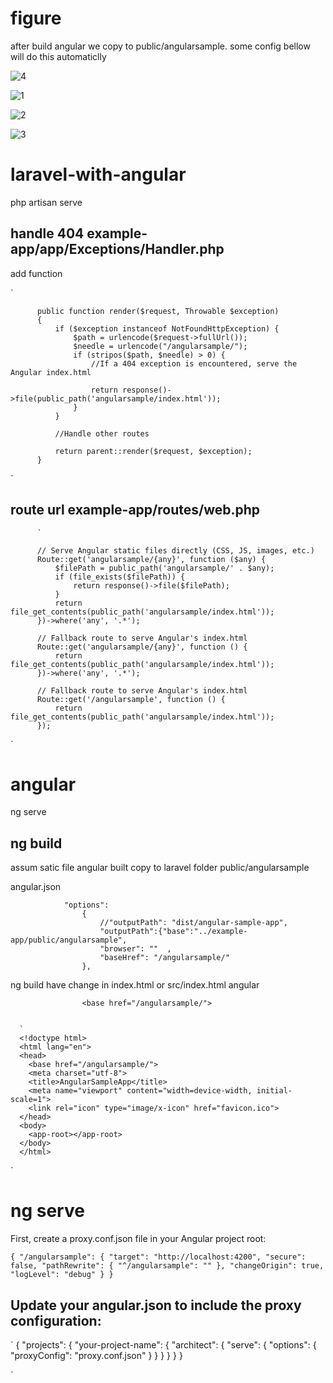 # figure

after build angular we copy to public/angularsample. some config bellow will do this automaticlly


![4](./4.png)

![1](./1.png)


![2](./2.png)


![3](./3.png)


# laravel-with-angular

php artisan serve

## handle 404 example-app/app/Exceptions/Handler.php

add function

`
   
          public function render($request, Throwable $exception)
          {
              if ($exception instanceof NotFoundHttpException) {
                  $path = urlencode($request->fullUrl());
                  $needle = urlencode("/angularsample/");
                  if (stripos($path, $needle) > 0) {
                      //If a 404 exception is encountered, serve the Angular index.html

                      return response()->file(public_path('angularsample/index.html'));
                  }
              }

              //Handle other routes

              return parent::render($request, $exception);
          }
`

## route url example-app/routes/web.php

          `

          // Serve Angular static files directly (CSS, JS, images, etc.)
          Route::get('angularsample/{any}', function ($any) {
              $filePath = public_path('angularsample/' . $any);
              if (file_exists($filePath)) {
                  return response()->file($filePath);
              }
              return file_get_contents(public_path('angularsample/index.html'));
          })->where('any', '.*');

          // Fallback route to serve Angular's index.html
          Route::get('angularsample/{any}', function () {
              return file_get_contents(public_path('angularsample/index.html'));
          })->where('any', '.*');

          // Fallback route to serve Angular's index.html
          Route::get('/angularsample', function () {
              return file_get_contents(public_path('angularsample/index.html'));
          });


`

# angular

ng serve

## ng build 

assum satic file angular built copy to laravel folder public/angularsample

angular.json


                "options": 
                    {
                        //"outputPath": "dist/angular-sample-app",
                        "outputPath":{"base":"../example-app/public/angularsample",
                        "browser": ""  ,
                        "baseHref": "/angularsample/"
                    },


ng build have change in index.html or src/index.html angular

                    <base href="/angularsample/">


      `
      <!doctype html>
      <html lang="en">
      <head>
        <base href="/angularsample/">
        <meta charset="utf-8">
        <title>AngularSampleApp</title>
        <meta name="viewport" content="width=device-width, initial-scale=1">
        <link rel="icon" type="image/x-icon" href="favicon.ico">
      </head>
      <body>
        <app-root></app-root>
      </body>
      </html>

`

# ng serve
            

First, create a proxy.conf.json file in your Angular project root:

`
          {
            "/angularsample": {
              "target": "http://localhost:4200",
              "secure": false,
              "pathRewrite": {
                "^/angularsample": ""
              },
              "changeOrigin": true,
              "logLevel": "debug"
            }
          }
`

## Update your angular.json to include the proxy configuration:

`
          {
            "projects": {
              "your-project-name": {
                "architect": {
                  "serve": {
                    "options": {
                      "proxyConfig": "proxy.conf.json"
                    }
                  }
                }
              }
            }
          }

`

